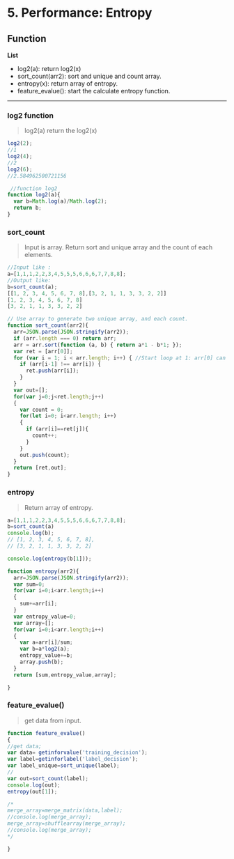 # 5. Performance: Entropy

## Function
**List**  
* log2(a): return log2(x)
* sort_count(arr2): sort and unique and count array. 
* entropy(x): return array of entropy.
* feature_evalue(): start the calculate entropy function.
---
### log2 function
> log2(a) return the log2(x)
```js
log2(2);
//1
log2(4);
//2
log2(6);
//2.584962500721156
```
 
```js
 //function log2
function log2(a){
  var b=Math.log(a)/Math.log(2);
  return b;
}
```

### sort_count
> Input is array. Return sort and unique array and the count of each elements.
```js
//Input like :  
a=[1,1,1,2,2,3,4,5,5,5,6,6,6,7,7,8,8];  
//Output like:  
b=sort_count(a);
[[1, 2, 3, 4, 5, 6, 7, 8],[3, 2, 1, 1, 3, 3, 2, 2]]
[1, 2, 3, 4, 5, 6, 7, 8]  
[3, 2, 1, 1, 3, 3, 2, 2]  
```
```js
// Use array to generate two unique array, and each count.
function sort_count(arr2){
  arr=JSON.parse(JSON.stringify(arr2));
  if (arr.length === 0) return arr;
  arr = arr.sort(function (a, b) { return a*1 - b*1; });
  var ret = [arr[0]];
  for (var i = 1; i < arr.length; i++) { //Start loop at 1: arr[0] can never be a duplicate
    if (arr[i-1] !== arr[i]) {
      ret.push(arr[i]);
    }
  }
  var out=[];
  for(var j=0;j<ret.length;j++)
  {
    var count = 0;
    for(let i=0; i<arr.length; i++)
    {
      if (arr[i]==ret[j]){
        count++;
      }   
    }
    out.push(count);
  }
  return [ret,out];
}
```
### entropy
> Return array of entropy.
```js
a=[1,1,1,2,2,3,4,5,5,5,6,6,6,7,7,8,8];
b=sort_count(a)
console.log(b);
// [1, 2, 3, 4, 5, 6, 7, 8],
// [3, 2, 1, 1, 3, 3, 2, 2]

console.log(entropy(b[1]));
```

```js
function entropy(arr2){
  arr=JSON.parse(JSON.stringify(arr2));
  var sum=0;
  for(var i=0;i<arr.length;i++)
  {
    sum+=arr[i];
  }
  var entropy_value=0;
  var array=[];
  for(var i=0;i<arr.length;i++)
  {
    var a=arr[i]/sum;
    var b=a*log2(a);
    entropy_value+=b;
    array.push(b);
  }
  return [sum,entropy_value,array];

}
```
### feature_evalue()
> get data from input.

```js
function feature_evalue()
{
//get data;
var data= getinforvalue('training_decision');
var label=getinforlabel('label_decision');
var label_unique=sort_unique(label);
//
var out=sort_count(label);
console.log(out);
entropy(out[1]);

/*
merge_array=merge_matrix(data,label);
//console.log(merge_array);
merge_array=shufflearray(merge_array);
//console.log(merge_array);
*/

}
```


